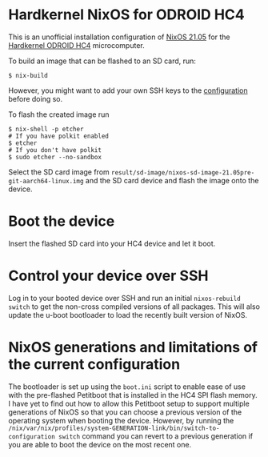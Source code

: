 # Hardkernel NixOS for ODROID HC4

This is an unofficial installation configuration of [NixOS 21.05](https://nixos.org/manual/nixos/stable/) for the [Hardkernel ODROID
HC4](https://wiki.odroid.com/odroid-hc4/odroid-hc4) microcomputer.

To build an image that can be flashed to an SD card, run:

```console
$ nix-build
```

However, you might want to add your own SSH keys to the [configuration](./configuration.nix) before doing so.

To flash the created image run

```console
$ nix-shell -p etcher
# If you have polkit enabled
$ etcher
# If you don't have polkit
$ sudo etcher --no-sandbox
```

Select the SD card image from `result/sd-image/nixos-sd-image-21.05pre-git-aarch64-linux.img` and the SD card device and
flash the image onto the device.

# Boot the device

Insert the flashed SD card into your HC4 device and let it boot.

# Control your device over SSH

Log in to your booted device over SSH and run an initial `nixos-rebuild switch` to get the non-cross compiled versions
of all packages. This will also update the u-boot bootloader to load the recently built version of NixOS.

# NixOS generations and limitations of the current configuration

The bootloader is set up using the `boot.ini` script to enable ease of use with the pre-flashed Petitboot that is
installed in the HC4 SPI flash memory. I have yet to find out how to allow this Petitboot setup to support multiple
generations of NixOS so that you can choose a previous version of the operating system when booting the device. However,
by running the `/nix/var/nix/profiles/system-GENERATION-link/bin/switch-to-configuration switch` command you can revert
to a previous generation if you are able to boot the device on the most recent one.

